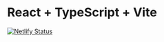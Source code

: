 # React + TypeScript + Vite

[![Netlify Status](https://api.netlify.com/api/v1/badges/62ca21af-e129-45ab-9255-498327c9f84f/deploy-status)](https://app.netlify.com/sites/aston-fakeshop/deploys)
